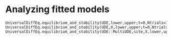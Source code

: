 # Analyzing fitted models

```@docs; canonical=false
UniversalDiffEq.equilibrium_and_stability(UDE,lower,upper;t=0,Ntrials=100,tol=10^-3)
UniversalDiffEq.equilibrium_and_stability(UDE,X,lower,upper;t=0,Ntrials=100,tol=10^-3)
UniversalDiffEq.equilibrium_and_stability(UDE::MultiUDE,site,X,lower,upper;t=0,Ntrials=100,tol=10^-3)
```